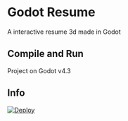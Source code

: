 # Godot Resume
A interactive resume 3d made in Godot

## Compile and Run
Project on Godot v4.3

## Info
[![Deploy](https://github.com/lluancarlo/GodotResume/actions/workflows/deploy.yml/badge.svg)](https://github.com/lluancarlo/GodotResume/actions/workflows/deploy.yml)
